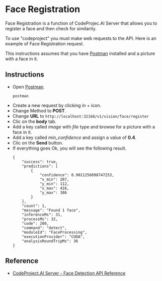 # Face Registration

Face Registration is a function of CodeProjec.AI Server that allows you to register a face and then check for similarity.

To use "codeproject" you must make web requests to the API. Here is an example of Face Registration request.

This instructions assumes that you have [Postman](https://github.com/hugoescalpelo/data-visualization/blob/main/Postman/postman-documentation.md) installed and a picture with a face in it.

## Instructions

- Open [Postman](https://github.com/hugoescalpelo/data-visualization/blob/main/Postman/postman-documentation.md#install-postman).
    ```
    postman
    ```
- Create a new request by clicking in + icon.
- Change Method to **POST**.
- Change **URL** to ```http://localhost:32168/v1/vision/face/register```
- Clic on the **body** tab.
- Add a key called *image* with *file* type and browse for a picture with a face in it.
- Add a key called *min_confidence* and assign a value of **0.4**.
- Clic on  the **Send** button.
- If everything goes Ok, you will see the following result.
    ```
    {
        "success": true,
        "predictions": [
            {
                "confidence": 0.9011256098747253,
                "x_min": 207,
                "y_min": 112,
                "x_max": 416,
                "y_max": 386
            }
        ],
        "count": 1,
        "message": "Found 1 face",
        "inferenceMs": 31,
        "processMs": 32,
        "code": 200,
        "command": "detect",
        "moduleId": "FaceProcessing",
        "executionProvider": "CUDA",
        "analysisRoundTripMs": 36
    }
    ```

## Reference

- [CodeProject.AI Server - Face Detection API Reference](https://www.codeproject.com/ai/docs/api/api_reference.html#face-detection)
